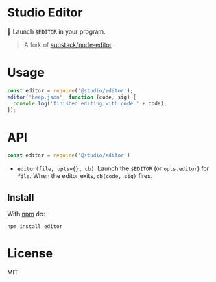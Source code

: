 # Studio Editor

📝  Launch `$EDITOR` in your program.

> A fork of [substack/node-editor](https://github.com/substack/node-editor).

# Usage

```js
const editor = require('@studio/editor');
editor('beep.json', function (code, sig) {
  console.log('finished editing with code ' + code);
});
```

# API

```js
const editor = require('@studio/editor')
```

- `editor(file, opts={}, cb)`: Launch the `$EDITOR` (or `opts.editor`) for
  `file`. When the editor exits, `cb(code, sig)` fires.

## Install

With [npm](http://npmjs.org) do:

```
npm install editor
```

# License

MIT

